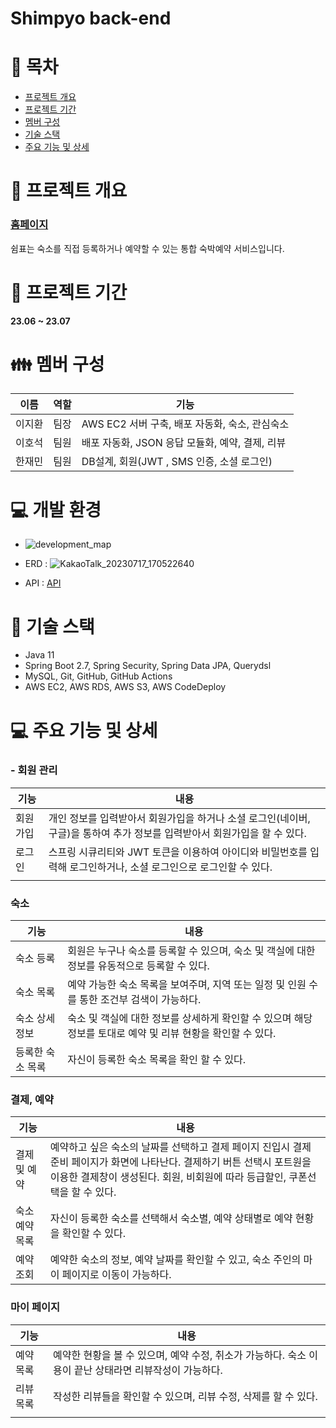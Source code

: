 # Shimpyo back-end
# 📑 목차

- [프로젝트 개요](#-프로젝트-개요)
- [프로젝트 기간](#-프로젝트-기간)
- [멤버 구성](#-멤버-구성)
- [기술 스택](#-기술-스택)
- [주요 기능 및 상세](#-주요-기능-및-상세)

# 👋 프로젝트 개요
### [홈페이지](http://shimpyo.o-r.kr/)

쉼표는 숙소를 직접 등록하거나 예약할 수 있는 통합 숙박예약 서비스입니다.

# 📅 프로젝트 기간
**23.06 ~ 23.07**

# 👪 멤버 구성
| 이름  | 역할 | 기능                              |
|-----|----|---------------------------------|
| 이지환 | 팀장 | AWS EC2 서버 구축, 배포 자동화, 숙소, 관심숙소 |
| 이호석 | 팀원 | 배포 자동화, JSON 응답 모듈화, 예약, 결제, 리뷰 |
| 한재민 | 팀원 | DB설계, 회원(JWT , SMS 인증, 소셜 로그인)  |

# 💻 개발 환경
- ![development_map](https://github.com/Project-Shimpyo/backend/assets/47111722/e6904cfb-11dd-4430-a886-2a7ba3dbb9a6)

- ERD : ![KakaoTalk_20230717_170522640](https://github.com/Project-Shimpyo/backend/assets/47111722/610b6480-d23d-496b-9564-8a1a0d3ab376)
- API : [API](https://docs.google.com/spreadsheets/d/1lcUy45KENA28HkA6w2CRJwkndWbBS591vnjQbwSXX9s/edit?usp=sharing)

# 🔧 기술 스택
- Java 11
- Spring Boot 2.7, Spring Security, Spring Data JPA, Querydsl
- MySQL, Git, GitHub, GitHub Actions
- AWS EC2, AWS RDS, AWS S3, AWS CodeDeploy

# 💻 주요 기능 및 상세
### - 회원 관리

| 기능   | 내용                                                                     |
|------|------------------------------------------------------------------------|
| 회원가입 | 개인 정보를 입력받아서 회원가입을 하거나 소셜 로그인(네이버, 구글)을 통하여 추가 정보를 입력받아서 회원가입을 할 수 있다. |
| 로그인  | 스프링 시큐리티와 JWT 토큰을 이용하여 아이디와 비밀번호를 입력해 로그인하거나, 소셜 로그인으로 로그인할 수 있다.      |
|      |                                                                        | 

### 숙소

| 기능        | 내용                                                              |
|-----------|-----------------------------------------------------------------|
| 숙소 등록     | 회원은 누구나 숙소를 등록할 수 있으며, 숙소 및 객실에 대한 정보를 유동적으로 등록할 수 있다.          |
| 숙소 목록     | 예약 가능한 숙소 목록을 보여주며, 지역 또는 일정 및 인원 수를 통한 조건부 검색이 가능하다.           |
| 숙소 상세 정보  | 숙소 및 객실에 대한 정보를 상세하게 확인할 수 있으며 해당 정보를 토대로 예약 및 리뷰 현황을 확인할 수 있다. |
| 등록한 숙소 목록 | 자신이 등록한 숙소 목록을 확인 할 수 있다.                                       |

### 결제, 예약

| 기능    | 내용                                                                                                                   |
|-------|----------------------------------------------------------------------------------------------------------------------|
| 결제 및 예약 | 예약하고 싶은 숙소의 날짜를 선택하고 결제 페이지 진입시 결제 준비 페이지가 화면에 나타난다. 결제하기 버튼 선택시 포트원을 이용한 결제창이 생성된다. 회원, 비회원에 따라 등급할인, 쿠폰선택을 할 수 있다. |
| 숙소 예약 목록 | 자신이 등록한 숙소를 선택해서 숙소별, 예약 상태별로 예약 현황을 확인할 수 있다.                                                                       |
| 예약 조회 | 예약한 숙소의 정보, 예약 날짜를 확인할 수 있고, 숙소 주인의 마이 페이지로 이동이 가능하다.                                                                |

### 마이 페이지

| 기능    | 내용                                                           |
|-------|--------------------------------------------------------------|
| 예약 목록 | 예약한 현황을 볼 수 있으며, 예약 수정, 취소가 가능하다. 숙소 이용이 끝난 상태라면 리뷰작성이 가능하다. |
| 리뷰 목록 | 작성한 리뷰들을 확인할 수 있으며, 리뷰 수정, 삭제를 할 수 있다.                       |
|  |                                               |
